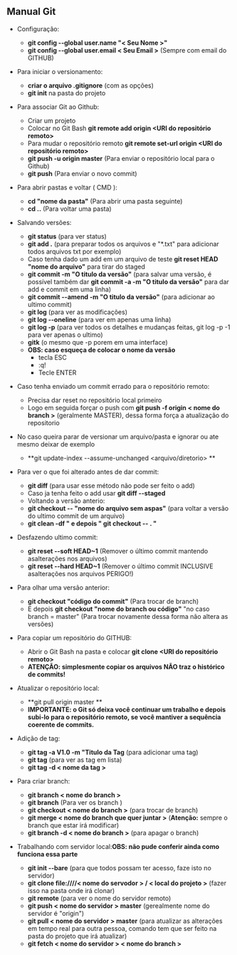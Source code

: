 ## Manual Git

* Configuração:
   * **git config --global user.name "< Seu Nome >"**
   * **git config --global user.email < Seu Email >** (Sempre com email do GITHUB)

* Para iniciar o versionamento:
    * **criar o arquivo .gitignore** (com as opções)
    * **git init** na pasta do projeto

* Para associar Git ao Github:
    * Criar um projeto 
    * Colocar no Git Bash **git remote add origin <URI do repositório remoto>** 
    * Para mudar o repositório remoto **git remote set-url origin <URI do repositório remoto>**
    * **git push -u origin master** (Para enviar o repositório local para o Github)
    * **git push** (Para enviar o novo commit)

* Para abrir pastas e voltar ( CMD ):
    * **cd "nome da pasta"** (Para abrir uma pasta seguinte)
    * **cd ..** (Para voltar uma pasta)

* Salvando versões:
    * **git status** (para ver status)
    * **git add .** (para preparar todos os arquivos e "*.txt" para adicionar todos arquivos txt por exemplo)
    * Caso tenha dado um add em um arquivo de teste **git reset HEAD "nome do arquivo"** para tirar do staged
    * **git commit -m "O titulo da versão"** (para salvar uma versão, é possível também dar **git commit -a -m "O titulo da versão"** para dar add e commit em uma linha)
    * **git commit --amend -m "O titulo da versão"** (para adicionar ao ultimo commit)
    * **git log** (para ver as modificações)
    * **git log --oneline** (para ver em apenas uma linha)
    * **git log -p** (para ver todos os detalhes e mudanças feitas, git log -p -1 para ver apenas o ultimo)
    * **gitk** (o mesmo que -p porem em uma interface)
    * **OBS: caso esqueça de colocar o nome da versão** 
      * tecla ESC
      * :q!
      * Tecle ENTER
      
* Caso tenha enviado um commit errado para o repositório remoto:
  * Precisa dar reset no repositório local primeiro 
  * Logo em seguida forçar o push com **git push -f origin < nome do branch >** (geralmente MASTER), dessa forma força a atualização do repositorio

* No caso queira parar de versionar um arquivo/pasta e ignorar ou ate mesmo deixar de exemplo 
  * **git update-index --assume-unchanged <arquivo/diretorio> **

* Para ver o que foi alterado antes de dar commit:
    * **git diff** (para usar esse método não pode ser feito o add)
    * Caso ja tenha feito o add usar **git diff --staged**
    * Voltando a versão anterio:
    * **git checkout -- "nome do arquivo sem aspas"** (para voltar a versão do ultimo commit de um arquivo)
    * **git clean -df " e depois " git checkout -- . "**

* Desfazendo ultimo commit:
    * **git reset --soft HEAD~1** (Remover o último commit mantendo asalterações nos arquivos)
    * **git reset --hard HEAD~1** (Remover o último commit INCLUSIVE asalterações nos arquivos PERIGO!)

* Para olhar uma versão anterior:
    * **git checkout "código do commit"** (Para trocar de branch)
    *  E depois **git checkout "nome do branch ou código"** "no caso branch = master" (Para trocar novamente dessa forma não altera as versões)

* Para copiar um repositório do GITHUB:
    * Abrir o Git Bash na pasta e colocar **git clone <URI do repositório remoto>**
    * **ATENÇÃO: simplesmente copiar os arquivos NÃO traz o histórico de commits!**

* Atualizar o repositório local:
    * **git pull origin master **
    * **IMPORTANTE: o Git só deixa você continuar um trabalho e depois subi-lo para o repositório remoto, se você mantiver a sequência coerente de commits.**

* Adição de tag:
    * **git tag -a V1.0 -m "Titulo da Tag** (para adicionar uma tag)
    * **git tag** (para ver as tag em lista)
    * **git tag -d < nome da tag >**

* Para criar branch: 
    * **git branch < nome do branch >**
    * **git branch** (Para ver os branch )
    * **git checkout < nome do branch >** (para trocar de branch)
    * **git merge < nome do branch que quer juntar >** (**Atenção:** sempre o branch que estar irá modificar)
    * **git branch -d < nome do branch >** (para apagar o branch)

* Trabalhando com servidor local:**OBS: não pude conferir ainda como funciona essa parte**
    * **git init --bare** (para que todos possam ter acesso, faze isto no servidor)
    * **git clone file:////< nome do servodor > / < local do projeto >** (fazer isso na pasta onde irá clonar)
    * **git remote** (para ver o nome do servidor remoto)
    * **git push < nome do servidor > master** (gerealmente nome do servidor é "origin")
    * **git pull < nome do servidor > master** (para atualizar as alterações em tempo real para outra pessoa, comando tem que ser feito na pasta do projeto que irá atualizar)
    * **git fetch < nome do servidor > < nome do branch >** 

